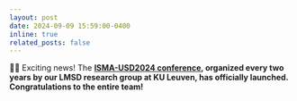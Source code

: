 ```yaml
---
layout: post
date: 2024-09-09 15:59:00-0400
inline: true
related_posts: false
---
```


🎉🎉 Exciting news! The <strong>[ISMA-USD2024 conference](https://www.linkedin.com/posts/lmsd-kuleuven_ismausd-lmsd-leuven-activity-7238799324564926464-Er45?utm_source=share&utm_medium=member_desktop)<strong>, organized every two years by our LMSD research group at KU Leuven, has officially launched. Congratulations to the entire team!
